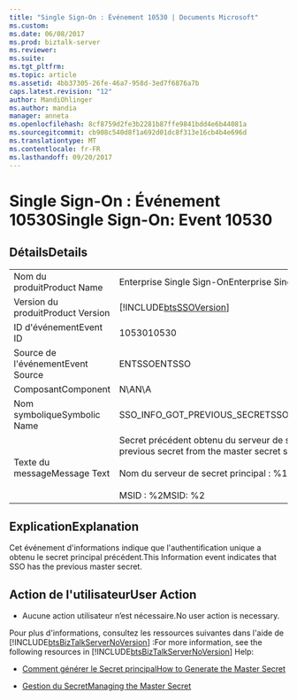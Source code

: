 ```yaml
---
title: "Single Sign-On : Événement 10530 | Documents Microsoft"
ms.custom: 
ms.date: 06/08/2017
ms.prod: biztalk-server
ms.reviewer: 
ms.suite: 
ms.tgt_pltfrm: 
ms.topic: article
ms.assetid: 4bb37305-26fe-46a7-958d-3ed7f6876a7b
caps.latest.revision: "12"
author: MandiOhlinger
ms.author: mandia
manager: anneta
ms.openlocfilehash: 8cf8759d2fe3b2281b87ffe9841bdd4e6b44081a
ms.sourcegitcommit: cb908c540d8f1a692d01dc8f313e16cb4b4e696d
ms.translationtype: MT
ms.contentlocale: fr-FR
ms.lasthandoff: 09/20/2017
---
```

# <a name="single-sign-on-event-10530"></a><span data-ttu-id="e2b2b-102">Single Sign-On : Événement 10530</span><span class="sxs-lookup"><span data-stu-id="e2b2b-102">Single Sign-On: Event 10530</span></span>
## <a name="details"></a><span data-ttu-id="e2b2b-103">Détails</span><span class="sxs-lookup"><span data-stu-id="e2b2b-103">Details</span></span>  
  
|||  
|-|-|  
|<span data-ttu-id="e2b2b-104">Nom du produit</span><span class="sxs-lookup"><span data-stu-id="e2b2b-104">Product Name</span></span>|<span data-ttu-id="e2b2b-105">Enterprise Single Sign-On</span><span class="sxs-lookup"><span data-stu-id="e2b2b-105">Enterprise Single Sign-On</span></span>|  
|<span data-ttu-id="e2b2b-106">Version du produit</span><span class="sxs-lookup"><span data-stu-id="e2b2b-106">Product Version</span></span>|[!INCLUDE[btsSSOVersion](../includes/btsssoversion-md.md)]|  
|<span data-ttu-id="e2b2b-107">ID d'événement</span><span class="sxs-lookup"><span data-stu-id="e2b2b-107">Event ID</span></span>|<span data-ttu-id="e2b2b-108">10530</span><span class="sxs-lookup"><span data-stu-id="e2b2b-108">10530</span></span>|  
|<span data-ttu-id="e2b2b-109">Source de l'événement</span><span class="sxs-lookup"><span data-stu-id="e2b2b-109">Event Source</span></span>|<span data-ttu-id="e2b2b-110">ENTSSO</span><span class="sxs-lookup"><span data-stu-id="e2b2b-110">ENTSSO</span></span>|  
|<span data-ttu-id="e2b2b-111">Composant</span><span class="sxs-lookup"><span data-stu-id="e2b2b-111">Component</span></span>|<span data-ttu-id="e2b2b-112">N\A</span><span class="sxs-lookup"><span data-stu-id="e2b2b-112">N\A</span></span>|  
|<span data-ttu-id="e2b2b-113">Nom symbolique</span><span class="sxs-lookup"><span data-stu-id="e2b2b-113">Symbolic Name</span></span>|<span data-ttu-id="e2b2b-114">SSO_INFO_GOT_PREVIOUS_SECRET</span><span class="sxs-lookup"><span data-stu-id="e2b2b-114">SSO_INFO_GOT_PREVIOUS_SECRET</span></span>|  
|<span data-ttu-id="e2b2b-115">Texte du message</span><span class="sxs-lookup"><span data-stu-id="e2b2b-115">Message Text</span></span>|<span data-ttu-id="e2b2b-116">Secret précédent obtenu du serveur de secret principal.%r</span><span class="sxs-lookup"><span data-stu-id="e2b2b-116">Got the previous secret from the master secret server.%r</span></span><br /><br /> <span data-ttu-id="e2b2b-117">Nom du serveur de secret principal : %1 %r</span><span class="sxs-lookup"><span data-stu-id="e2b2b-117">Secret Server Name: %1%r</span></span><br /><br /> <span data-ttu-id="e2b2b-118">MSID : %2</span><span class="sxs-lookup"><span data-stu-id="e2b2b-118">MSID: %2</span></span>|  
  
## <a name="explanation"></a><span data-ttu-id="e2b2b-119">Explication</span><span class="sxs-lookup"><span data-stu-id="e2b2b-119">Explanation</span></span>  
 <span data-ttu-id="e2b2b-120">Cet événement d'informations indique que l'authentification unique a obtenu le secret principal précédent.</span><span class="sxs-lookup"><span data-stu-id="e2b2b-120">This Information event indicates that SSO has the previous master secret.</span></span>  
  
## <a name="user-action"></a><span data-ttu-id="e2b2b-121">Action de l'utilisateur</span><span class="sxs-lookup"><span data-stu-id="e2b2b-121">User Action</span></span>  
  
-   <span data-ttu-id="e2b2b-122">Aucune action utilisateur n’est nécessaire.</span><span class="sxs-lookup"><span data-stu-id="e2b2b-122">No user action is necessary.</span></span>  
  
 <span data-ttu-id="e2b2b-123">Pour plus d'informations, consultez les ressources suivantes dans l'aide de [!INCLUDE[btsBizTalkServerNoVersion](../includes/btsbiztalkservernoversion-md.md)] :</span><span class="sxs-lookup"><span data-stu-id="e2b2b-123">For more information, see the following resources in [!INCLUDE[btsBizTalkServerNoVersion](../includes/btsbiztalkservernoversion-md.md)] Help:</span></span>  
  
-   [<span data-ttu-id="e2b2b-124">Comment générer le Secret principal</span><span class="sxs-lookup"><span data-stu-id="e2b2b-124">How to Generate the Master Secret</span></span>](../core/how-to-generate-the-master-secret.md)  
  
-   [<span data-ttu-id="e2b2b-125">Gestion du Secret</span><span class="sxs-lookup"><span data-stu-id="e2b2b-125">Managing the Master Secret</span></span>](../core/managing-the-master-secret.md)